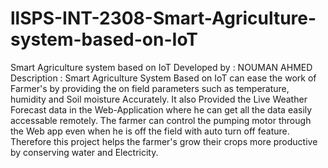 # llSPS-INT-2308-Smart-Agriculture-system-based-on-IoT
Smart Agriculture system based on IoT
Developed by : NOUMAN AHMED
Description : Smart Agriculture System Based on IoT can ease the work of Farmer's by providing the on field parameters such as temperature, humidity and Soil moisture Accurately. It also Provided the Live Weather Forecast data in the Web-Application where he can get all the data easily accessable remotely. The farmer can control the pumping motor through the Web app even when he is off the field with auto turn off feature. Therefore this project helps the farmer's grow their crops more productive by conserving water and Electricity.
